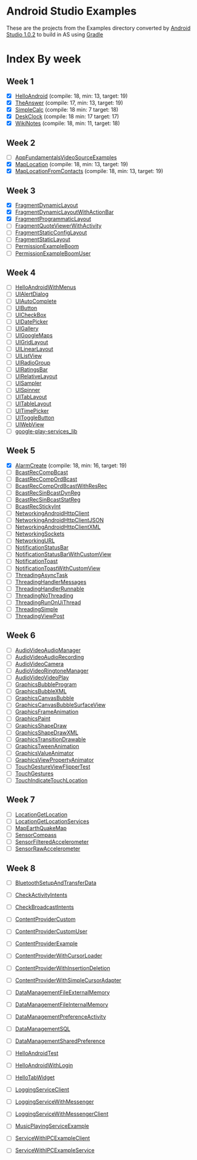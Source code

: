 Android Studio Examples
=============================

These are the projects from the Examples directory
converted by [Android Studio 1.0.2][android-studio] to build in
AS using [Gradle][gradle]

[android-studio]: http://developer.android.com/tools/studio/index.html
[gradle]: https://www.gradle.org/


# Index By week

## Week 1

  - [X] [HelloAndroid](./HelloAndroid/) (compile: 18, min: 13, target: 19)
  - [X] [TheAnswer](./TheAnswer/) (compile: 17, min: 13, target: 19)
  - [X] [SimpleCalc](./SimpleCalc/) (compile: 18 min: 7 target: 18)
  - [X] [DeskClock](./DeskClock/) (compile: 18 min: 17 target: 17)
  - [X] [WikiNotes](./WikiNotes/) (compile: 18, min: 11, target: 18)

## Week 2

  - [ ] [AppFundamentalsVideoSourceExamples](./AppFundamentalsVideoSourceExamples/)
  - [X] [MapLocation](./MapLocation/) (compile: 18, min: 13, target: 19)
  - [X] [MapLocationFromContacts](./MapLocationFromContacts/) (compile: 18, min: 13, target: 19)

## Week 3

  - [X] [FragmentDynamicLayout](./FragmentDynamicLayout/)
  - [X] [FragmentDynamicLayoutWithActionBar](./FragmentDynamicLayoutWithActionBar/)
  - [X] [FragmentProgrammaticLayout](./FragmentProgrammaticLayout/)
  - [ ] [FragmentQuoteViewerWithActivity](./FragmentQuoteViewerWithActivity/)
  - [ ] [FragmentStaticConfigLayout](./FragmentStaticConfigLayout/)
  - [ ] [FragmentStaticLayout](./FragmentStaticLayout/)
  - [ ] [PermissionExampleBoom](./PermissionExampleBoom/)
  - [ ] [PermissionExampleBoomUser](./PermissionExampleBoomUser/)

## Week 4

  - [ ] [HelloAndroidWithMenus](./HelloAndroidWithMenus/)
  - [ ] [UIAlertDialog](./UIAlertDialog/)
  - [ ] [UIAutoComplete](./UIAutoComplete/)
  - [ ] [UIButton](./UIButton/)
  - [ ] [UICheckBox](./UICheckBox/)
  - [ ] [UIDatePicker](./UIDatePicker/)
  - [ ] [UIGallery](./UIGallery/)
  - [ ] [UIGoogleMaps](./UIGoogleMaps/)
  - [ ] [UIGridLayout](./UIGridLayout/)
  - [ ] [UILinearLayout](./UILinearLayout/)
  - [ ] [UIListView](./UIListView/)
  - [ ] [UIRadioGroup](./UIRadioGroup/)
  - [ ] [UIRatingsBar](./UIRatingsBar/)
  - [ ] [UIRelativeLayout](./UIRelativeLayout/)
  - [ ] [UISampler](./UISampler/)
  - [ ] [UISpinner](./UISpinner/)
  - [ ] [UITabLayout](./UITabLayout/)
  - [ ] [UITableLayout](./UITableLayout/)
  - [ ] [UITimePicker](./UITimePicker/)
  - [ ] [UIToggleButton](./UIToggleButton/)
  - [ ] [UIWebView](./UIWebView/)
  - [ ] [google-play-services_lib](./google-play-services_lib/)

## Week 5

  - [X] [AlarmCreate](./AlarmCreate/) (compile: 18, min: 16, target: 19)
  - [ ] [BcastRecCompBcast](./BcastRecCompBcast/)
  - [ ] [BcastRecCompOrdBcast](./BcastRecCompOrdBcast/)
  - [ ] [BcastRecCompOrdBcastWithResRec](./BcastRecCompOrdBcastWithResRec/)
  - [ ] [BcastRecSinBcastDynReg](./BcastRecSinBcastDynReg/)
  - [ ] [BcastRecSinBcastStatReg](./BcastRecSinBcastStatReg/)
  - [ ] [BcastRecStickyInt](./BcastRecStickyInt/)
  - [ ] [NetworkingAndroidHttpClient](./NetworkingAndroidHttpClient/)
  - [ ] [NetworkingAndroidHttpClientJSON](./NetworkingAndroidHttpClientJSON/)
  - [ ] [NetworkingAndroidHttpClientXML](./NetworkingAndroidHttpClientXML/)
  - [ ] [NetworkingSockets](./NetworkingSockets/)
  - [ ] [NetworkingURL](./NetworkingURL/)
  - [ ] [NotificationStatusBar](./NotificationStatusBar/)
  - [ ] [NotificationStatusBarWithCustomView](./NotificationStatusBarWithCustomView/)
  - [ ] [NotificationToast](./NotificationToast/)
  - [ ] [NotificationToastWithCustomView](./NotificationToastWithCustomView/)
  - [ ] [ThreadingAsyncTask](./ThreadingAsyncTask/)
  - [ ] [ThreadingHandlerMessages](./ThreadingHandlerMessages/)
  - [ ] [ThreadingHandlerRunnable](./ThreadingHandlerRunnable/)
  - [ ] [ThreadingNoThreading](./ThreadingNoThreading/)
  - [ ] [ThreadingRunOnUiThread](./ThreadingRunOnUiThread/)
  - [ ] [ThreadingSimple](./ThreadingSimple/)
  - [ ] [ThreadingViewPost](./ThreadingViewPost/)

## Week 6

  - [ ] [AudioVideoAudioManager](./AudioVideoAudioManager/)
  - [ ] [AudioVideoAudioRecording](./AudioVideoAudioRecording/)
  - [ ] [AudioVideoCamera](./AudioVideoCamera/)
  - [ ] [AudioVideoRingtoneManager](./AudioVideoRingtoneManager/)
  - [ ] [AudioVideoVideoPlay](./AudioVideoVideoPlay/)
  - [ ] [GraphicsBubbleProgram](./GraphicsBubbleProgram/)
  - [ ] [GraphicsBubbleXML](./GraphicsBubbleXML/)
  - [ ] [GraphicsCanvasBubble](./GraphicsCanvasBubble/)
  - [ ] [GraphicsCanvasBubbleSurfaceView](./GraphicsCanvasBubbleSurfaceView/)
  - [ ] [GraphicsFrameAnimation](./GraphicsFrameAnimation/)
  - [ ] [GraphicsPaint](./GraphicsPaint/)
  - [ ] [GraphicsShapeDraw](./GraphicsShapeDraw/)
  - [ ] [GraphicsShapeDrawXML](./GraphicsShapeDrawXML/)
  - [ ] [GraphicsTransitionDrawable](./GraphicsTransitionDrawable/)
  - [ ] [GraphicsTweenAnimation](./GraphicsTweenAnimation/)
  - [ ] [GraphicsValueAnimator](./GraphicsValueAnimator/)
  - [ ] [GraphicsViewPropertyAnimator](./GraphicsViewPropertyAnimator/)
  - [ ] [TouchGestureViewFlipperTest](./TouchGestureViewFlipperTest/)
  - [ ] [TouchGestures](./TouchGestures/)
  - [ ] [TouchIndicateTouchLocation](./TouchIndicateTouchLocation/)

## Week 7

  - [ ] [LocationGetLocation](./LocationGetLocation/)
  - [ ] [LocationGetLocationServices](./LocationGetLocationServices/)
  - [ ] [MapEarthQuakeMap](./MapEarthQuakeMap/)
  - [ ] [SensorCompass](./SensorCompass/)
  - [ ] [SensorFilteredAccelerometer](./SensorFilteredAccelerometer/)
  - [ ] [SensorRawAccelerometer](./SensorRawAccelerometer/)

## Week 8

  - [ ] [BluetoothSetupAndTransferData](./BluetoothSetupAndTransferData/)
  - [ ] [CheckActivityIntents](./CheckActivityIntents/)
  - [ ] [CheckBroadcastIntents](./CheckBroadcastIntents/)
  - [ ] [ContentProviderCustom](./ContentProviderCustom/)
  - [ ] [ContentProviderCustomUser](./ContentProviderCustomUser/)
  - [ ] [ContentProviderExample](./ContentProviderExample/)
  - [ ] [ContentProviderWithCursorLoader](./ContentProviderWithCursorLoader/)
  - [ ] [ContentProviderWithInsertionDeletion](./ContentProviderWithInsertionDeletion/)
  - [ ] [ContentProviderWithSimpleCursorAdapter](./ContentProviderWithSimpleCursorAdapter/)
  - [ ] [DataManagementFileExternalMemory](./DataManagementFileExternalMemory/)
  - [ ] [DataManagementFileInternalMemory](./DataManagementFileInternalMemory/)
  - [ ] [DataManagementPreferenceActivity](./DataManagementPreferenceActivity/)
  - [ ] [DataManagementSQL](./DataManagementSQL/)
  - [ ] [DataManagementSharedPreference](./DataManagementSharedPreference/)
  - [ ] [HelloAndroidTest](./HelloAndroidTest/)
  - [ ] [HelloAndroidWithLogin](./HelloAndroidWithLogin/)
  - [ ] [HelloTabWidget](./HelloTabWidget/)
  - [ ] [LoggingServiceClient](./LoggingServiceClient/)
  - [ ] [LoggingServiceWithMessenger](./LoggingServiceWithMessenger/)
  - [ ] [LoggingServiceWithMessengerClient](./LoggingServiceWithMessengerClient/)
  - [ ] [MusicPlayingServiceExample](./MusicPlayingServiceExample/)
  - [ ] [ServiceWithIPCExampleClient](./ServiceWithIPCExampleClient/)
  - [ ] [ServiceWithIPCExampleService](./ServiceWithIPCExampleService/)


